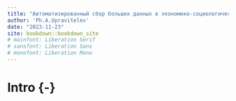 ```yaml
--- 
title: "Автоматизированный сбор больших данных в экономико-социологических исследованиях"
author: 'Ph.A.Upravitelev'
date: "2023-11-23"
site: bookdown::bookdown_site
# mainfont: Liberation Serif
# sansfont: Liberation Sans
# monofont: Liberation Mono  
---
```


# Intro {-}
